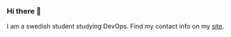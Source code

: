 ### Hi there 👋

I am a swedish student studying DevOps. Find my contact info on my [site](https://andreashard.tech).
